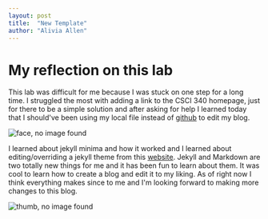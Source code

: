 ```yaml
---
layout: post
title:  "New Template"
author: "Alivia Allen"
---
```


# My reflection on this lab

This lab was difficult for me because I was stuck on one step for a long time. I struggled the most with adding a link to the CSCI 340 homepage, just for there to be a simple solution and after asking for help I learned today that I should've been using my local file instead of [github](https://github.com) to edit my blog.

![face, no image found](face.jpg)

I learned about jekyll minima and how it worked and I learned about editing/overriding a jekyll theme from this [website](https://jekyllrb.com/docs/themes/#overriding-theme-defaults). Jekyll and Markdown are two totally new things for me and it has been fun to learn about them. It was cool to learn how to create a blog and edit it to my liking. As of right now I think everything makes since to me and I'm looking forward to making more changes to this blog. 

![thumb, no image found](thumb.jpg.peg)
